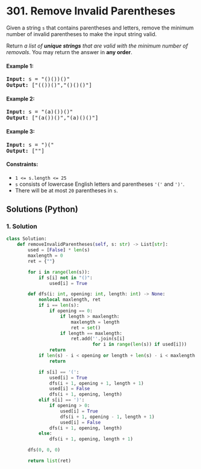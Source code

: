 # 301. Remove Invalid Parentheses
Given a string `s` that contains parentheses and letters, remove the minimum number of invalid parentheses to make the input string valid.

Return *a list of **unique strings** that are valid with the minimum number of removals*. You may return the answer in **any order**.

#### Example 1:
<pre>
<strong>Input:</strong> s = "()())()"
<strong>Output:</strong> ["(())()","()()()"]
</pre>

#### Example 2:
<pre>
<strong>Input:</strong> s = "(a)())()"
<strong>Output:</strong> ["(a())()","(a)()()"]
</pre>

#### Example 3:
<pre>
<strong>Input:</strong> s = ")("
<strong>Output:</strong> [""]
</pre>

#### Constraints:
* `1 <= s.length <= 25`
* `s` consists of lowercase English letters and parentheses `'('` and `')'`.
* There will be at most `20` parentheses in `s`.

## Solutions (Python)

### 1. Solution
```Python
class Solution:
    def removeInvalidParentheses(self, s: str) -> List[str]:
        used = [False] * len(s)
        maxlength = 0
        ret = {""}

        for i in range(len(s)):
            if s[i] not in "()":
                used[i] = True

        def dfs(i: int, opening: int, length: int) -> None:
            nonlocal maxlength, ret
            if i == len(s):
                if opening == 0:
                    if length > maxlength:
                        maxlength = length
                        ret = set()
                    if length == maxlength:
                        ret.add(''.join(s[i]
                                for i in range(len(s)) if used[i]))
                return
            if len(s) - i < opening or length + len(s) - i < maxlength:
                return

            if s[i] == '(':
                used[i] = True
                dfs(i + 1, opening + 1, length + 1)
                used[i] = False
                dfs(i + 1, opening, length)
            elif s[i] == ')':
                if opening > 0:
                    used[i] = True
                    dfs(i + 1, opening - 1, length + 1)
                    used[i] = False
                dfs(i + 1, opening, length)
            else:
                dfs(i + 1, opening, length + 1)

        dfs(0, 0, 0)

        return list(ret)
```
